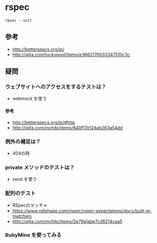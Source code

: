# rspec

```
rpsec --init
```

## 参考

- http://betterspecs.org/jp/
- http://qiita.com/luckypool/items/e3662170033347510c3c

## 疑問

### ウェブサイトへのアクセスをするテストは？

- webmock を使う

#### 参考

- http://betterspecs.org/jp/#http
- http://qiita.com/jnchito/items/640f17e124ab263a54dd

### 例外の補足は？

- 404の時

### private メソッドのテストは？

- send を使う

### 配列のテスト

- RSpecのマッチャ
- https://www.relishapp.com/rspec/rspec-expectations/docs/built-in-matchers
- http://qiita.com/jnchito/items/2e79a1abe7cd8214caa5

### RubyMine を使ってみる